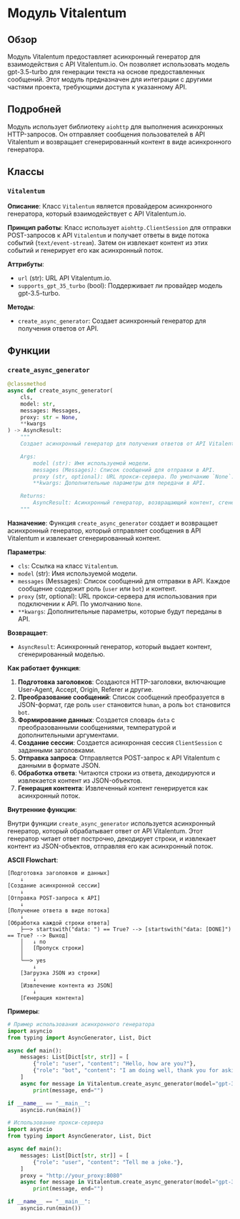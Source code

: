 # Модуль Vitalentum

## Обзор

Модуль Vitalentum предоставляет асинхронный генератор для взаимодействия с API Vitalentum.io. Он позволяет использовать модель gpt-3.5-turbo для генерации текста на основе предоставленных сообщений. Этот модуль предназначен для интеграции с другими частями проекта, требующими доступа к указанному API.

## Подробней

Модуль использует библиотеку `aiohttp` для выполнения асинхронных HTTP-запросов. Он отправляет сообщения пользователей в API Vitalentum и возвращает сгенерированный контент в виде асинхронного генератора.

## Классы

### `Vitalentum`

**Описание**:
Класс `Vitalentum` является провайдером асинхронного генератора, который взаимодействует с API Vitalentum.io.

**Принцип работы**:
Класс использует `aiohttp.ClientSession` для отправки POST-запросов к API `Vitalentum` и получает ответы в виде потока событий (`text/event-stream`). Затем он извлекает контент из этих событий и генерирует его как асинхронный поток.

**Аттрибуты**:
- `url` (str): URL API Vitalentum.io.
- `supports_gpt_35_turbo` (bool): Поддерживает ли провайдер модель gpt-3.5-turbo.

**Методы**:
- `create_async_generator`: Создает асинхронный генератор для получения ответов от API.

## Функции

### `create_async_generator`

```python
@classmethod
async def create_async_generator(
    cls,
    model: str,
    messages: Messages,
    proxy: str = None,
    **kwargs
) -> AsyncResult:
    """
    Создает асинхронный генератор для получения ответов от API Vitalentum.

    Args:
        model (str): Имя используемой модели.
        messages (Messages): Список сообщений для отправки в API.
        proxy (str, optional): URL прокси-сервера. По умолчанию `None`.
        **kwargs: Дополнительные параметры для передачи в API.

    Returns:
        AsyncResult: Асинхронный генератор, возвращающий контент, сгенерированный моделью.
    """
```

**Назначение**:
Функция `create_async_generator` создает и возвращает асинхронный генератор, который отправляет сообщения в API Vitalentum и извлекает сгенерированный контент.

**Параметры**:
- `cls`: Ссылка на класс `Vitalentum`.
- `model` (str): Имя используемой модели.
- `messages` (Messages): Список сообщений для отправки в API. Каждое сообщение содержит роль (`user` или `bot`) и контент.
- `proxy` (str, optional): URL прокси-сервера для использования при подключении к API. По умолчанию `None`.
- `**kwargs`: Дополнительные параметры, которые будут переданы в API.

**Возвращает**:
- `AsyncResult`: Асинхронный генератор, который выдает контент, сгенерированный моделью.

**Как работает функция**:
1. **Подготовка заголовков**: Создаются HTTP-заголовки, включающие User-Agent, Accept, Origin, Referer и другие.
2. **Преобразование сообщений**: Список сообщений преобразуется в JSON-формат, где роль `user` становится `human`, а роль `bot` становится `bot`.
3. **Формирование данных**: Создается словарь `data` с преобразованными сообщениями, температурой и дополнительными аргументами.
4. **Создание сессии**: Создается асинхронная сессия `ClientSession` с заданными заголовками.
5. **Отправка запроса**: Отправляется POST-запрос к API Vitalentum с данными в формате JSON.
6. **Обработка ответа**: Читаются строки из ответа, декодируются и извлекается контент из JSON-объектов.
7. **Генерация контента**: Извлеченный контент генерируется как асинхронный поток.

**Внутренние функции**:

Внутри функции `create_async_generator` используется асинхронный генератор, который обрабатывает ответ от API Vitalentum.
Этот генератор читает ответ построчно, декодирует строки, и извлекает контент из JSON-объектов, отправляя его как асинхронный поток.

**ASCII Flowchart**:

```
[Подготовка заголовков и данных]
    ↓
[Создание асинхронной сессии]
    ↓
[Отправка POST-запроса к API]
    ↓
[Получение ответа в виде потока]
    ↓
[Обработка каждой строки ответа]
    ├──> startswith("data: ") == True? --> [startswith("data: [DONE]") == True? --> Выход]
    │   ↓ no
    │   [Пропуск строки]
    │
    └──> yes
        ↓
    [Загрузка JSON из строки]
        ↓
    [Извлечение контента из JSON]
        ↓
    [Генерация контента]
```

**Примеры**:

```python
# Пример использования асинхронного генератора
import asyncio
from typing import AsyncGenerator, List, Dict

async def main():
    messages: List[Dict[str, str]] = [
        {"role": "user", "content": "Hello, how are you?"},
        {"role": "bot", "content": "I am doing well, thank you for asking."}
    ]
    async for message in Vitalentum.create_async_generator(model="gpt-3.5-turbo", messages=messages):
        print(message, end="")

if __name__ == "__main__":
    asyncio.run(main())
```
```python
# Использование прокси-сервера
import asyncio
from typing import AsyncGenerator, List, Dict

async def main():
    messages: List[Dict[str, str]] = [
        {"role": "user", "content": "Tell me a joke."},
    ]
    proxy = "http://your_proxy:8080"
    async for message in Vitalentum.create_async_generator(model="gpt-3.5-turbo", messages=messages, proxy=proxy):
        print(message, end="")

if __name__ == "__main__":
    asyncio.run(main())